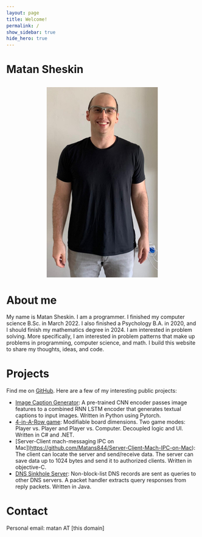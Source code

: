 ```yaml
---
layout: page
title: Welcome!
permalink: /
show_sidebar: true
hide_hero: true
---
```


# Matan Sheskin

<div style="text-align:center; margin-top:30px; margin-bottom:20px;"><img src="/assets/photos/me-website_292x500.jpg" /></div>

# About me
My name is Matan Sheskin. I am a programmer. I finished my computer science B.Sc. in March 2022. I also finished a Psychology B.A. in 2020, and I should finish my mathematics degree in 2024. I am interested in problem solving. More specifically, I am interested in problem patterns that make up problems in programming, computer science, and math. I build this website to share my thoughts, ideas, and code.

# Projects
Find me on [GitHub](https://github.com/Matans844). Here are a few of my interesting public projects:

* [Image Caption Generator](https://github.com/Matans844/img2capt-Deep-Learning-Image-Caption-Generator): A pre-trained CNN encoder passes image features to a combined RNN LSTM encoder that generates textual captions to input images. Written in Python using Pytorch.
* [4-in-A-Row game](https://github.com/Matans844/C21-Ex05-Matan-4-or-more-In-A-Row-Game): Modifiable board dimensions. Two game modes: Player vs. Player and Player vs. Computer. Decoupled logic and UI. Written in C\# and .NET.
* [Server-Client mach-messaging IPC on Mac])https://github.com/Matans844/Server-Client-Mach-IPC-on-Mac): The client can locate the server and send/receive data. The server can save data up to 1024 bytes and send it to authorized clients. Written in objective-C.
* [DNS Sinkhole Server](https://github.com/Matans844/DNS-Sinkhole-Server): Non-block-list DNS records are sent as queries to other DNS servers. A packet handler extracts query responses from reply packets. Written in Java.


# Contact
Personal email: matan AT [this domain]
